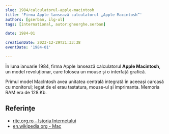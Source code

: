 ```yaml
---
slug: 1984/calculatorul-apple-macintosh
title: 'Firma Apple lansează calculatorul „Apple Macintosh”'
authors: [gserban, ilg-ul]
tags: [international, autor:gheorghe.serban]

date: 1984-01

creationDate: 2023-12-29T21:33:38
eventDate: '1984-01'

---
```


În luna ianuarie 1984, firma Apple lansează calculatorul
**Apple Macintosh**, un model
revoluționar, care folosea un mouse și o interfață grafică.

<!-- truncate -->

Primul model MacIntosh avea unitatea centrală integrată în aceeași
carcasă cu monitorul; legat de el erau tastatura, mouse-ul și imprimanta.
Memoria RAM era de 128 Kb.

## Referințe

- [rite.org.ro - Istoria Internetului](https://rite.org.ro/istoria-internetului/)
- [en.wikipedia.org - Mac](https://en.wikipedia.org/wiki/Mac_(computer))
